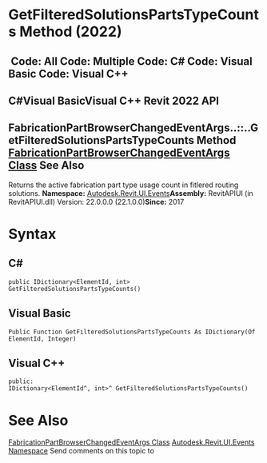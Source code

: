 # GetFilteredSolutionsPartsTypeCounts Method (2022)

﻿
 Code: All Code: Multiple Code: C# Code: Visual Basic Code: Visual C++   
---  
C#Visual BasicVisual C++
Revit 2022 API  
---  
FabricationPartBrowserChangedEventArgs..::..GetFilteredSolutionsPartsTypeCounts Method   
[FabricationPartBrowserChangedEventArgs Class](2af49738-a0c3-0e9b-f344-0f39d15dbd49.md "FabricationPartBrowserChangedEventArgs Class") See Also  
---  
Returns the active fabrication part type usage count in fitlered routing solutions. 
**Namespace:** [Autodesk.Revit.UI.Events](21d3e79a-2484-60b0-b4c6-5cf65cd96039.md "Autodesk.Revit.UI.Events Namespace")**Assembly:** RevitAPIUI (in RevitAPIUI.dll) Version: 22.0.0.0 (22.1.0.0)**Since:** 2017 
# Syntax
C#  
---  
```text
public IDictionary<ElementId, int> GetFilteredSolutionsPartsTypeCounts()
```
  
Visual Basic  
---  
```text
Public Function GetFilteredSolutionsPartsTypeCounts As IDictionary(Of ElementId, Integer)
```
  
Visual C++  
---  
```text
public:
IDictionary<ElementId^, int>^ GetFilteredSolutionsPartsTypeCounts()
```
  
# See Also
[FabricationPartBrowserChangedEventArgs Class](2af49738-a0c3-0e9b-f344-0f39d15dbd49.md "FabricationPartBrowserChangedEventArgs Class")
[Autodesk.Revit.UI.Events Namespace](21d3e79a-2484-60b0-b4c6-5cf65cd96039.md "Autodesk.Revit.UI.Events Namespace")
Send comments on this topic to 